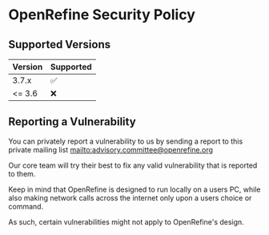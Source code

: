 # OpenRefine Security Policy

## Supported Versions

| Version | Supported          |
| ------- | ------------------ |
| 3.7.x   | :white_check_mark: |
| <= 3.6   | :x:                |

## Reporting a Vulnerability

You can privately report a vulnerability to us by sending a report to this private mailing list [mailto:advisory.committee@openrefine.org](mailto:advisory.committee@openrefine.org)

Our core team will try their best to fix any valid vulnerability that is reported to them.

Keep in mind that OpenRefine is designed to run locally on a users PC, while also making network calls across the internet only upon a users choice or command.

As such, certain vulnerabilities might not apply to OpenRefine's design.

